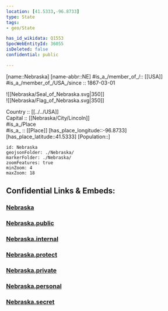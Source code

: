 ```yaml
---
location: [41.5333,-96.8733] 
type: State
tags:
- geo/State

has_id_wikidata: Q1553 
SpocWebEntityId: 36055
isDeleted: false
confidential: public

---
```

[name::Nebraska] 
[name-abbr::NE] 
#is_a_/member_of_/:: [[USA]]
#is_a_/member_of_/USA_/since :: 1867-03-01 


![[Nebraska/Seal_of_Nebraska.svg|350]]  
![[Nebraska/Flag_of_Nebraska.svg|350]]  

Country :: [[../../USA]]  
Capital :: [[Nebraska/City/Lincoln]]  
#is_a_/Place  
#is_a_ :: [[Place]] 
[has_place_longitude::-96.8733] 
[has_place_latitude::41.5333] 
[Population::] 



```leaflet
id: Nebraska
geojsonFolder: ./Nebraska/
markerFolder: ./Nebraska/
zoomFeatures: true 
minZoom: 4 
maxZoom: 18
```


## Confidential Links & Embeds: 

### [Nebraska](/_Standards/Earth/Continent/America~North/USA/USA~Central/Nebraska.md) 

### [Nebraska.public](/_public/Earth/Continent/America~North/USA/USA~Central/Nebraska.public.md) 

### [Nebraska.internal](/_internal/Earth/Continent/America~North/USA/USA~Central/Nebraska.internal.md) 

### [Nebraska.protect](/_protect/Earth/Continent/America~North/USA/USA~Central/Nebraska.protect.md) 

### [Nebraska.private](/_private/Earth/Continent/America~North/USA/USA~Central/Nebraska.private.md) 

### [Nebraska.personal](/_personal/Earth/Continent/America~North/USA/USA~Central/Nebraska.personal.md) 

### [Nebraska.secret](/_secret/Earth/Continent/America~North/USA/USA~Central/Nebraska.secret.md)

